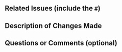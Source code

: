 ## Related Issues (include the `#`)


## Description of Changes Made


## Questions or Comments (optional)

